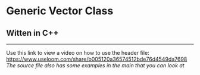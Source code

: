 # Generic Vector Class
## Witten in C++
---
Use this link to view a video on how to use the header file: https://www.useloom.com/share/b005120a36574512bde76d4549da7698
_The source file also has some examples in the main that you can look at_
